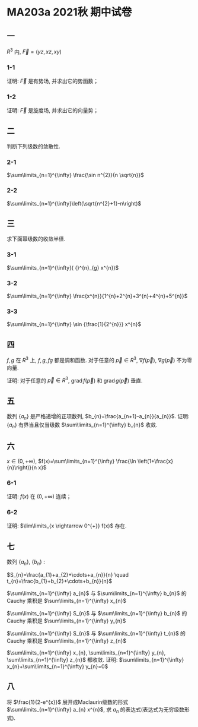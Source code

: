 # MA203a 2021秋 期中试卷

## 一

$R^{3}$ 内, $\vec{F}=(y z, x z, x y)$

### 1-1

证明: $\vec{F}$ 是有势场, 并求出它的势函数；

### 1-2

证明: $\vec{F}$ 是旋度场, 并求出它的向量势；

## 二

判断下列级数的敛散性.

### 2-1

$\sum\limits_{n=1}^{\infty} \frac{\sin n^{2}}{n \sqrt{n}}$

### 2-2

$\sum\limits_{n=1}^{\infty}\left(\sqrt{n^{2}+1}-n\right)$

## 三

求下面幂级数的收敛半径.

### 3-1

$\sum\limits_{n=1}^{\infty}( {}^{n}_{g} x^{n})$

### 3-2

$\sum\limits_{n=1}^{\infty} \frac{x^{n}}{1^{n}+2^{n}+3^{n}+4^{n}+5^{n}}$

### 3-3

$\sum\limits_{n=1}^{\infty} \sin {\frac{1}{2^{n}}} x^{n}$

## 四

$f, g$ 在 $R^{3}$ 上, $f, g, f g$ 都是调和函数. 对于任意的 $\vec{p} \in R^{3}$, $\nabla f(\vec{p})$, $\nabla g(\vec{p})$ 不为零向量.

证明: 对于任意的 $\vec{p} \in R^{3}$, $\operatorname{grad} f(\vec{p})$ 和 $\operatorname{grad} g(\vec{p})$ 垂直.

## 五

数列 $\left\{a_{n}\right\}$ 是严格递增的正项数列, $b_{n}=\frac{a_{n+1}-a_{n}}{a_{n}}$. 证明: $\left\{a_{n}\right\}$ 有界当且仅当级数 $\sum\limits_{n=1}^{\infty} b_{n}$ 收敛.

## 六

$x \in(0,+\infty)$, $f(x)=\sum\limits_{n=1}^{\infty} \frac{\ln \left(1+\frac{x}{n}\right)}{n x}$

### 6-1

证明: $f(x)$ 在 $(0,+\infty)$ 连续；

### 6-2

证明: $\lim\limits_{x \rightarrow 0^{+}} f(x)$ 存在.

## 七

数列 $\left\{a_{n}\right\}, ~\left\{b_{n}\right\}$ :

$S_{n}=\frac{a_{1}+a_{2}+\cdots+a_{n}}{n} \quad t_{n}=\frac{b_{1}+b_{2}+\cdots+b_{n}}{n}$

$\sum\limits_{n=1}^{\infty} a_{n}$ 与 $\sum\limits_{n=1}^{\infty} b_{n}$ 的Cauchy 乘积是 $\sum\limits_{n=1}^{\infty} x_{n}$

$\sum\limits_{n=1}^{\infty} S_{n}$ 与 $\sum\limits_{n=1}^{\infty} b_{n}$ 的Cauchy 乘积是 $\sum\limits_{n=1}^{\infty} y_{n}$

$\sum\limits_{n=1}^{\infty} S_{n}$ 与 $\sum\limits_{n=1}^{\infty} t_{n}$ 的Cauchy 乘积是 $\sum\limits_{n=1}^{\infty} z_{n}$

$\sum\limits_{n=1}^{\infty} x_{n}, \sum\limits_{n=1}^{\infty} y_{n}, \sum\limits_{n=1}^{\infty} z_{n}$ 都收敛. 证明: $\sum\limits_{n=1}^{\infty} x_{n}+\sum\limits_{n=1}^{\infty} y_{n}=0$

## 八

将 $\frac{1}{2-e^{x}}$ 展开成Maclaurin级数的形式 $\sum\limits_{n=1}^{\infty} a_{n} x^{n}$, 求 $a_{n}$ 的表达式(表达式为无穷级数形式).
